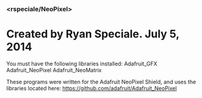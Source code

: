 ### <rspeciale/NeoPixel>

Created by Ryan Speciale. July 5, 2014
========
You must have the following libraries installed:
	Adafruit_GFX
	Adafruit_NeoPixel
	Adafruit_NeoMatrix
	
These programs were written for the Adafruit NeoPixel Shield,
and uses the libraries located here: 
	https://github.com/adafruit/Adafruit_NeoPixel
